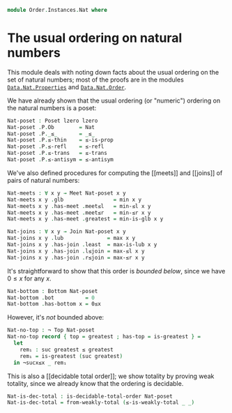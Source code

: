 <!--
```agda
open import 1Lab.Prelude

open import Data.Nat.Properties
open import Data.Nat.Order
open import Data.Dec.Base
open import Data.Nat.Base
open import Data.Sum.Base

open import Order.Diagram.Glb
open import Order.Diagram.Lub
open import Order.Total
open import Order.Base
```
-->

```agda
module Order.Instances.Nat where
```

# The usual ordering on natural numbers

<!--
```agda
private module P = Poset
open is-meet
open is-join
open Bottom
open Meet
open Join
```
-->

This module deals with noting down facts about the usual ordering on the
set of natural numbers; most of the proofs are in the modules
[`Data.Nat.Properties`](Data.Nat.Properties.html) and
[`Data.Nat.Order`](Data.Nat.Order.html).

We have already shown that the usual ordering (or "numeric") ordering on
the natural numbers is a poset:

```agda
Nat-poset : Poset lzero lzero
Nat-poset .P.Ob        = Nat
Nat-poset .P._≤_       = _≤_
Nat-poset .P.≤-thin    = ≤-is-prop
Nat-poset .P.≤-refl    = ≤-refl
Nat-poset .P.≤-trans   = ≤-trans
Nat-poset .P.≤-antisym = ≤-antisym
```

We've also defined procedures for computing the [[meets]] and [[joins]]
of pairs of natural numbers:

```agda
Nat-meets : ∀ x y → Meet Nat-poset x y
Nat-meets x y .glb                = min x y
Nat-meets x y .has-meet .meet≤l   = min-≤l x y
Nat-meets x y .has-meet .meet≤r   = min-≤r x y
Nat-meets x y .has-meet .greatest = min-is-glb x y

Nat-joins : ∀ x y → Join Nat-poset x y
Nat-joins x y .lub              = max x y
Nat-joins x y .has-join .least  = max-is-lub x y
Nat-joins x y .has-join .l≤join = max-≤l x y
Nat-joins x y .has-join .r≤join = max-≤r x y
```

It's straightforward to show that this order is _bounded below_, since
we have $0 \le x$ for any $x$.

```agda
Nat-bottom : Bottom Nat-poset
Nat-bottom .bot          = 0
Nat-bottom .has-bottom x = 0≤x
```

However, it's _not_ bounded above:

```agda
Nat-no-top : ¬ Top Nat-poset
Nat-no-top record { top = greatest ; has-top = is-greatest } =
  let
    rem₁ : suc greatest ≤ greatest
    rem₁ = is-greatest (suc greatest)
  in ¬sucx≤x _ rem₁
```

This is also a [[decidable total order]]; we show totality by proving
weak totality, since we already know that the ordering is decidable.

```agda
Nat-is-dec-total : is-decidable-total-order Nat-poset
Nat-is-dec-total = from-weakly-total (≤-is-weakly-total _ _)
```
